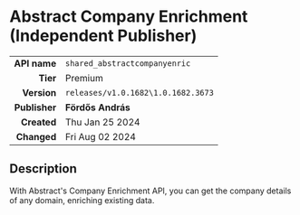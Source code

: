 # Abstract Company Enrichment (Independent Publisher)
| | |
|-:|-|
|**API name**|`shared_abstractcompanyenric`|
|**Tier**|Premium|
|**Version**|`releases/v1.0.1682\1.0.1682.3673`|
|**Publisher**|**Fördős András**|
|**Created**|Thu Jan 25 2024|
|**Changed**|Fri Aug 02 2024|

## Description
With Abstract's Company Enrichment API, you can get the company details of any domain, enriching existing data.
